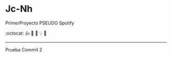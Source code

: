 # Jc-Nh
PrimerProyecto
PSEUDO Spotify

:octocat: 
:+1: 
:book: 
:ghost: 
:bulb: 
:imp:

***
Prueba Commit 2
